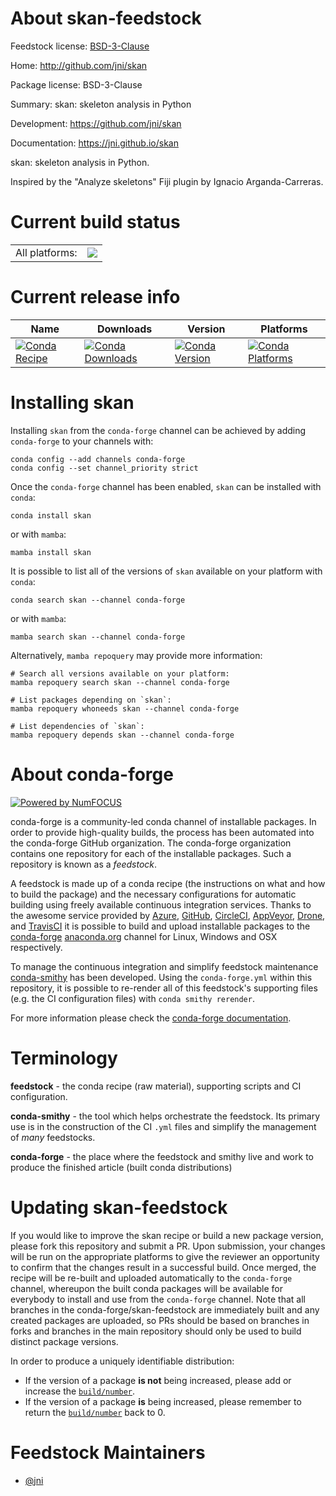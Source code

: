 About skan-feedstock
====================

Feedstock license: [BSD-3-Clause](https://github.com/conda-forge/skan-feedstock/blob/main/LICENSE.txt)

Home: http://github.com/jni/skan

Package license: BSD-3-Clause

Summary: skan: skeleton analysis in Python

Development: https://github.com/jni/skan

Documentation: https://jni.github.io/skan

skan: skeleton analysis in Python.

Inspired by the "Analyze skeletons" Fiji plugin by
Ignacio Arganda-Carreras.


Current build status
====================


<table><tr><td>All platforms:</td>
    <td>
      <a href="https://dev.azure.com/conda-forge/feedstock-builds/_build/latest?definitionId=4782&branchName=main">
        <img src="https://dev.azure.com/conda-forge/feedstock-builds/_apis/build/status/skan-feedstock?branchName=main">
      </a>
    </td>
  </tr>
</table>

Current release info
====================

| Name | Downloads | Version | Platforms |
| --- | --- | --- | --- |
| [![Conda Recipe](https://img.shields.io/badge/recipe-skan-green.svg)](https://anaconda.org/conda-forge/skan) | [![Conda Downloads](https://img.shields.io/conda/dn/conda-forge/skan.svg)](https://anaconda.org/conda-forge/skan) | [![Conda Version](https://img.shields.io/conda/vn/conda-forge/skan.svg)](https://anaconda.org/conda-forge/skan) | [![Conda Platforms](https://img.shields.io/conda/pn/conda-forge/skan.svg)](https://anaconda.org/conda-forge/skan) |

Installing skan
===============

Installing `skan` from the `conda-forge` channel can be achieved by adding `conda-forge` to your channels with:

```
conda config --add channels conda-forge
conda config --set channel_priority strict
```

Once the `conda-forge` channel has been enabled, `skan` can be installed with `conda`:

```
conda install skan
```

or with `mamba`:

```
mamba install skan
```

It is possible to list all of the versions of `skan` available on your platform with `conda`:

```
conda search skan --channel conda-forge
```

or with `mamba`:

```
mamba search skan --channel conda-forge
```

Alternatively, `mamba repoquery` may provide more information:

```
# Search all versions available on your platform:
mamba repoquery search skan --channel conda-forge

# List packages depending on `skan`:
mamba repoquery whoneeds skan --channel conda-forge

# List dependencies of `skan`:
mamba repoquery depends skan --channel conda-forge
```


About conda-forge
=================

[![Powered by
NumFOCUS](https://img.shields.io/badge/powered%20by-NumFOCUS-orange.svg?style=flat&colorA=E1523D&colorB=007D8A)](https://numfocus.org)

conda-forge is a community-led conda channel of installable packages.
In order to provide high-quality builds, the process has been automated into the
conda-forge GitHub organization. The conda-forge organization contains one repository
for each of the installable packages. Such a repository is known as a *feedstock*.

A feedstock is made up of a conda recipe (the instructions on what and how to build
the package) and the necessary configurations for automatic building using freely
available continuous integration services. Thanks to the awesome service provided by
[Azure](https://azure.microsoft.com/en-us/services/devops/), [GitHub](https://github.com/),
[CircleCI](https://circleci.com/), [AppVeyor](https://www.appveyor.com/),
[Drone](https://cloud.drone.io/welcome), and [TravisCI](https://travis-ci.com/)
it is possible to build and upload installable packages to the
[conda-forge](https://anaconda.org/conda-forge) [anaconda.org](https://anaconda.org/)
channel for Linux, Windows and OSX respectively.

To manage the continuous integration and simplify feedstock maintenance
[conda-smithy](https://github.com/conda-forge/conda-smithy) has been developed.
Using the ``conda-forge.yml`` within this repository, it is possible to re-render all of
this feedstock's supporting files (e.g. the CI configuration files) with ``conda smithy rerender``.

For more information please check the [conda-forge documentation](https://conda-forge.org/docs/).

Terminology
===========

**feedstock** - the conda recipe (raw material), supporting scripts and CI configuration.

**conda-smithy** - the tool which helps orchestrate the feedstock.
                   Its primary use is in the construction of the CI ``.yml`` files
                   and simplify the management of *many* feedstocks.

**conda-forge** - the place where the feedstock and smithy live and work to
                  produce the finished article (built conda distributions)


Updating skan-feedstock
=======================

If you would like to improve the skan recipe or build a new
package version, please fork this repository and submit a PR. Upon submission,
your changes will be run on the appropriate platforms to give the reviewer an
opportunity to confirm that the changes result in a successful build. Once
merged, the recipe will be re-built and uploaded automatically to the
`conda-forge` channel, whereupon the built conda packages will be available for
everybody to install and use from the `conda-forge` channel.
Note that all branches in the conda-forge/skan-feedstock are
immediately built and any created packages are uploaded, so PRs should be based
on branches in forks and branches in the main repository should only be used to
build distinct package versions.

In order to produce a uniquely identifiable distribution:
 * If the version of a package **is not** being increased, please add or increase
   the [``build/number``](https://docs.conda.io/projects/conda-build/en/latest/resources/define-metadata.html#build-number-and-string).
 * If the version of a package **is** being increased, please remember to return
   the [``build/number``](https://docs.conda.io/projects/conda-build/en/latest/resources/define-metadata.html#build-number-and-string)
   back to 0.

Feedstock Maintainers
=====================

* [@jni](https://github.com/jni/)


<!-- dummy commit to enable rerendering -->

